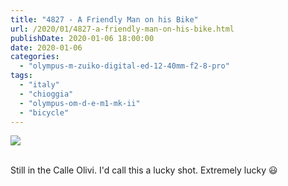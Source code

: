 ```yaml
---
title: "4827 - A Friendly Man on his Bike"
url: /2020/01/4827-a-friendly-man-on-his-bike.html
publishDate: 2020-01-06 18:00:00
date: 2020-01-06
categories: 
  - "olympus-m-zuiko-digital-ed-12-40mm-f2-8-pro"
tags: 
  - "italy"
  - "chioggia"
  - "olympus-om-d-e-m1-mk-ii"
  - "bicycle"
---
```

<div class="container">
<div class="center"><a target="_blank" href="https://d25zfm9zpd7gm5.cloudfront.net/1200x1200/2018/20180511_103126_lr.jpg"><img class="webfeedsFeaturedVisual" src="https://d25zfm9zpd7gm5.cloudfront.net/0600x0600/2018/20180511_103126_lr.jpg" /></a></div>
</div>
<br />

Still in the Calle Olivi. I'd call this a lucky shot. Extremely
lucky :smiley: